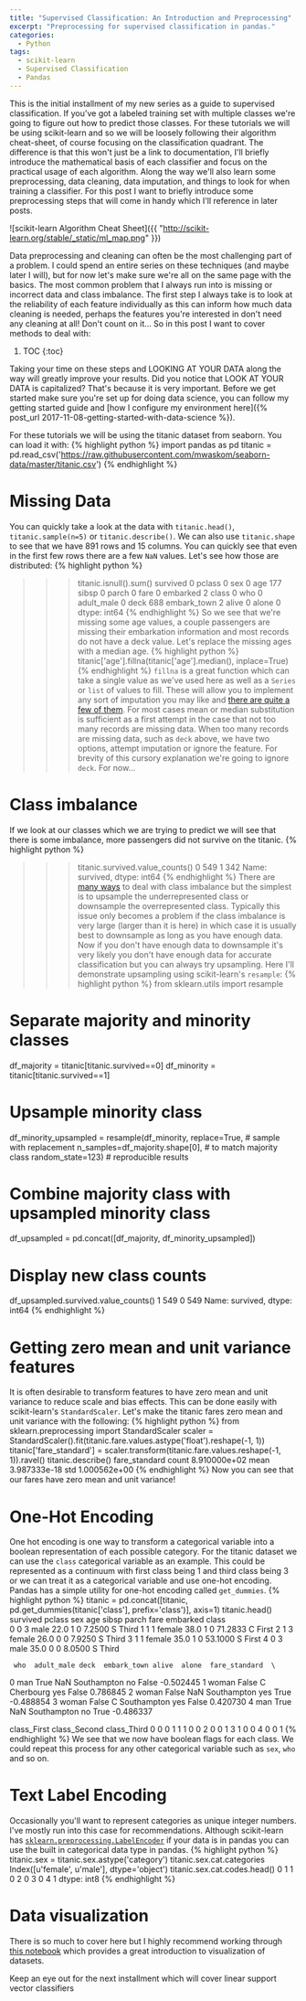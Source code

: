 ```yaml
---
title: "Supervised Classification: An Introduction and Preprocessing"
excerpt: "Preprocessing for supervised classification in pandas."
categories:
  - Python
tags:
  - scikit-learn
  - Supervised Classification
  - Pandas
---
```


This is the initial installment of my new series as a guide to supervised classification. If you've got a labeled training set with multiple classes we're going to figure out how to predict those classes. For these tutorials we will be using scikit-learn and so we will be loosely following their algorithm cheat-sheet, of course focusing on the classification quadrant. The difference is that this won't just be a link to documentation, I'll briefly introduce the mathematical basis of each classifier and focus on the practical usage of each algorithm. Along the way we'll also learn some preprocessing, data cleaning, data imputation, and things to look for when training a classifier. For this post I want to briefly introduce some preprocessing steps that will come in handy which I'll reference in later posts.

![scikit-learn Algorithm Cheat Sheet]({{ "http://scikit-learn.org/stable/_static/ml_map.png" }})

Data preprocessing and cleaning can often be the most challenging part of a problem. I could spend an entire series on these techniques (and maybe later I will), but for now let's make sure we're all on the same page with the basics. The most common problem that I always run into is missing or incorrect data and class imbalance. The first step I always take is to look at the reliability of each feature individually as this can inform how much data cleaning is needed, perhaps the features you're interested in don't need any cleaning at all! Don't count on it... So in this post I want to cover methods to deal with:

1. TOC
{:toc}

Taking your time on these steps and LOOKING AT YOUR DATA along the way will greatly improve your results. Did you notice that LOOK AT YOUR DATA is capitalized? That's because it is very important. Before we get started make sure you're set up for doing data science, you can follow my getting started guide and [how I configure my environment here]({% post_url 2017-11-08-getting-started-with-data-science %}).

For these tutorials we will be using the titanic dataset from seaborn. You can load it with:
{% highlight python %}
import pandas as pd
titanic = pd.read_csv('https://raw.githubusercontent.com/mwaskom/seaborn-data/master/titanic.csv')
{% endhighlight %}


# Missing Data
You can quickly take a look at the data with `titanic.head()`, `titanic.sample(n=5)` or `titanic.describe()`. We can also use `titanic.shape` to see that we have 891 rows and 15 columns. You can quickly see that even in the first few rows there are a few `NaN` values. Let's see how those are distributed:
{% highlight python %}
>>> titanic.isnull().sum()
survived         0
pclass           0
sex              0
age            177
sibsp            0
parch            0
fare             0
embarked         2
class            0
who              0
adult_male       0
deck           688
embark_town      2
alive            0
alone            0
dtype: int64
{% endhighlight %}
So we see that we're missing some age values, a couple passengers are missing their embarkation information and most records do not have a deck value. Let's replace the missing ages with a median age.
{% highlight python %}
titanic['age'].fillna(titanic['age'].median(), inplace=True)
{% endhighlight %}
`fillna` is a great function which can take a single value as we've used here as well as a `Series` or `list` of values to fill. These will allow you to implement any sort of imputation you may like and [there are quite a few of them](https://en.wikipedia.org/wiki/Imputation_(statistics)). For most cases mean or median substitution is sufficient as a first attempt in the case that not too many records are missing data. When too many records are missing data, such as `deck` above, we have two options, attempt imputation or ignore the feature. For brevity of this cursory explanation we're going to ignore `deck`. For now...

# Class imbalance
If we look at our classes which we are trying to predict we will see that there is some imbalance, more passengers did not survive on the titanic.
{% highlight python %}
>>> titanic.survived.value_counts()
0    549
1    342
Name: survived, dtype: int64
{% endhighlight %}
There are [many ways](https://elitedatascience.com/imbalanced-classes) to deal with class imbalance but the simplest is to upsample the underrepresented class or downsample the overrepresented class. Typically this issue only becomes a problem if the class imbalance is very large (larger than it is here) in which case it is usually best to downsample as long as you have enough data. Now if you don't have enough data to downsample it's very likely you don't have enough data for accurate classification but you can always try upsampling. Here I'll demonstrate upsampling using scikit-learn's `resample`:
{% highlight python %}
from sklearn.utils import resample
# Separate majority and minority classes
df_majority = titanic[titanic.survived==0]
df_minority = titanic[titanic.survived==1]

# Upsample minority class
df_minority_upsampled = resample(df_minority,
                                 replace=True,                      # sample with replacement
                                 n_samples=df_majority.shape[0],    # to match majority class
                                 random_state=123)                  # reproducible results

# Combine majority class with upsampled minority class
df_upsampled = pd.concat([df_majority, df_minority_upsampled])

# Display new class counts
df_upsampled.survived.value_counts()
1    549
0    549
Name: survived, dtype: int64
{% endhighlight %}

# Getting zero mean and unit variance features
It is often desirable to transform features to have zero mean and unit variance to reduce scale and bias effects. This can be done easily with scikit-learn's `StandardScaler`. Let's make the titanic fares zero mean and unit variance with the following:
{% highlight python %}
from sklearn.preprocessing import StandardScaler
scaler = StandardScaler().fit(titanic.fare.values.astype('float').reshape(-1, 1))
titanic['fare_standard'] = scaler.transform(titanic.fare.values.reshape(-1, 1)).ravel()
titanic.describe()
       fare_standard
count   8.910000e+02
mean    3.987333e-18
std     1.000562e+00
{% endhighlight %}
Now you can see that our fares have zero mean and unit variance!

# One-Hot Encoding
One hot encoding is one way to transform a categorical variable into a boolean representation of each possible category. For the titanic dataset we can use the `class` categorical variable as an example. This could be represented as a continuum with first class being 1 and third class being 3 or we can treat it as a categorical variable and use one-hot encoding. Pandas has a simple utility for one-hot encoding called `get_dummies`.
{% highlight python %}
titanic = pd.concat([titanic, pd.get_dummies(titanic['class'], prefix='class')], axis=1)
titanic.head()
survived  pclass     sex   age  sibsp  parch     fare embarked  class  \
0         0       3    male  22.0      1      0   7.2500        S  Third
1         1       1  female  38.0      1      0  71.2833        C  First
2         1       3  female  26.0      0      0   7.9250        S  Third
3         1       1  female  35.0      1      0  53.1000        S  First
4         0       3    male  35.0      0      0   8.0500        S  Third

     who  adult_male deck  embark_town alive  alone  fare_standard  \
0    man        True  NaN  Southampton    no  False      -0.502445
1  woman       False    C    Cherbourg   yes  False       0.786845
2  woman       False  NaN  Southampton   yes   True      -0.488854
3  woman       False    C  Southampton   yes  False       0.420730
4    man        True  NaN  Southampton    no   True      -0.486337

   class_First  class_Second  class_Third
0            0             0            1
1            1             0            0
2            0             0            1
3            1             0            0
4            0             0            1
{% endhighlight %}
We see that we now have boolean flags for each class. We could repeat this process for any other categorical variable such as `sex`, `who` and so on.

# Text Label Encoding
Occasionally you'll want to represent categories as unique integer numbers. I've mostly run into this case for recommendations. Although scikit-learn has [`sklearn.preprocessing.LabelEncoder`](http://scikit-learn.org/stable/modules/generated/sklearn.preprocessing.LabelEncoder.html) if your data is in pandas you can use the built in categorical data type in pandas.
{% highlight python %}
titanic.sex = titanic.sex.astype('category')
titanic.sex.cat.categories
Index([u'female', u'male'], dtype='object')
titanic.sex.cat.codes.head()
0    1
1    0
2    0
3    0
4    1
dtype: int8
{% endhighlight %}

# Data visualization
There is so much to cover here but I highly recommend working through [this notebook](https://github.com/fonnesbeck/Bios8366/blob/master/notebooks/Section0_2-Plotting-and-Visualization.ipynb) which provides a great introduction to visualization of datasets.

Keep an eye out for the next installment which will cover linear support vector classifiers